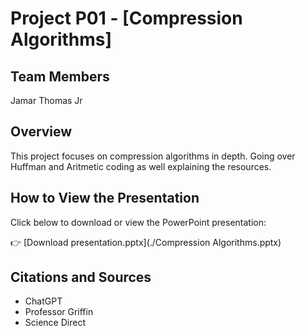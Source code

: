 # Project P01 - [Compression Algorithms]

## Team Members
Jamar Thomas Jr

## Overview
This project focuses on compression algorithms in depth. Going over Huffman and Aritmetic coding as well explaining the resources.

## How to View the Presentation
Click below to download or view the PowerPoint presentation:

👉 [Download presentation.pptx](./Compression Algorithms.pptx)

## Citations and Sources
- ChatGPT
- Professor Griffin
- Science Direct
